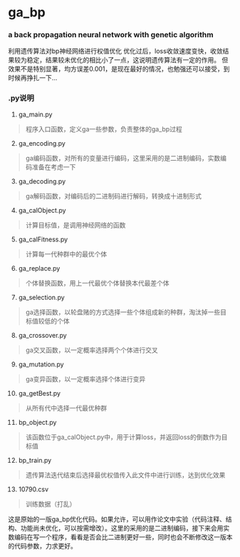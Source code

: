 # ga_bp
### a back propagation neural network with genetic algorithm

利用遗传算法对bp神经网络进行权值优化
优化过后，loss收敛速度变快，收敛结果较为稳定，结果较未优化的相比小了一点，这说明遗传算法有一定的作用。
但效果不是特别显著，均方误差0.001，是现在最好的情况，也勉强还可以接受，到时候再挣扎一下...

### .py说明
1. ga_main.py
>程序入口函数，定义ga一些参数，负责整体的ga_bp过程
2. ga_encoding.py
>ga编码函数，对所有的变量进行编码，这里采用的是二进制编码，实数编码准备在考虑一下
3. ga_decoding.py
>ga解码函数，对编码后的二进制码进行解码，转换成十进制形式
4. ga_calObject.py 
>计算目标值，是调用神经网络的函数
5. ga_calFitness.py
>计算每一代种群中的最优个体
6. ga_replace.py
>个体替换函数，用上一代最优个体替换本代最差个体
7. ga_selection.py
>ga选择函数，以轮盘赌的方式选择一些个体组成新的种群，淘汰掉一些目标值较低的个体
8. ga_crossover.py
>ga交叉函数，以一定概率选择两个个体进行交叉
9. ga_mutation.py
>ga变异函数，以一定概率选择个体进行变异
10. ga_getBest.py
>从所有代中选择一代最优种群
11. bp_object.py
>该函数位于ga_calObject.py中，用于计算loss，并返回loss的倒数作为目标值
12. bp_train.py
>遗传算法迭代结束后选择最优权值传入此文件中进行训练，达到优化效果
13. 10790.csv
>训练数据（打乱）

这是原始的一版ga_bp优化代码。如果允许，可以用作论文中实验（代码注释、结构、功能尚未优化，可以按需增改）。这里的采用的是二进制编码，接下来会用实数编码在写一个程序，看看是否会比二进制更好一些，同时也会不断修改这一版本的代码参数，力求更好。
